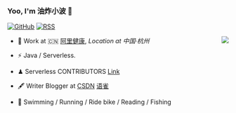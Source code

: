 ### Yoo, I'm 油炸小波 👋

[![GitHub](https://img.shields.io/badge/dynamic/json?logo=github&label=GitHub&labelColor=495867&color=495867&query=%24.data.totalSubs&url=https%3A%2F%2Fapi.spencerwoo.com%2Fsubstats%2F%3Fsource%3Dgithub%26queryKey%3Dhayschan&style=flat-square)](https://github.com/Herbbbb)
[![RSS](https://img.shields.io/badge/dynamic/json?logo=rss&logoColor=white&label=RSS&labelColor=95B8D1&color=95B8D1&query=%24.data.totalSubs&url=https%3A%2F%2Fapi.spencerwoo.com%2Fsubstats%2F%3Fsource%3Dfeedly%257Cinoreader%257CfeedsPub%26queryKey%3Dhttps://haysc.tech/feed.xml&style=flat-square)](https://www.yuque.com/xiankanpengyouquandisitiaodongtai)

<img align="right" src="https://github-readme-stats.vercel.app/api?username=Herbbbb&show_icons=true&icon_color=CE1D2D&text_color=718096&bg_color=ffffff&hide_title=true" /> 

- 🍻 Work at 🇨🇳 [阿里健康](https://www.alihealth.cn/), _Location at 中国·杭州_

- ⚡ Java / Serverless.

- ♟ Serverless CONTRIBUTORS [Link](https://github.com/Serverless-Devs/Serverless-Devs/blob/master/CONTRIBUTORS.md)

- 🖋 Writer Blogger at [CSDN](https://blog.csdn.net/weixin_38964895) [语雀](https://www.yuque.com/yzxb)

- 🏃 Swimming / Running / Ride bike / Reading / Fishing

